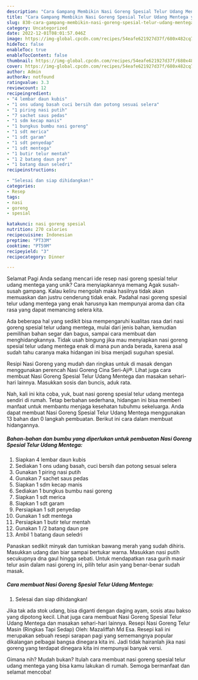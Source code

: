 ```yaml
---
description: "Cara Gampang Membikin Nasi Goreng Spesial Telur Udang Mentega yang Lezat, Enak"
title: "Cara Gampang Membikin Nasi Goreng Spesial Telur Udang Mentega yang Lezat, Enak"
slug: 830-cara-gampang-membikin-nasi-goreng-spesial-telur-udang-mentega-yang-lezat-enak
category: Uncategorized
date: 2022-12-01T08:01:57.046Z
image: https://img-global.cpcdn.com/recipes/54eafe621927d37f/680x482cq70/nasi-goreng-spesial-telur-udang-mentega-foto-resep-utama.jpg
hideToc: false
enableToc: true
enableTocContent: false
thumbnail: https://img-global.cpcdn.com/recipes/54eafe621927d37f/680x482cq70/nasi-goreng-spesial-telur-udang-mentega-foto-resep-utama.jpg
cover: https://img-global.cpcdn.com/recipes/54eafe621927d37f/680x482cq70/nasi-goreng-spesial-telur-udang-mentega-foto-resep-utama.jpg
author: Admin
authorAv: notfound
ratingvalue: 3.3
reviewcount: 12
recipeingredient:
- "4 lembar daun kubis"
- "1 ons udang basah cuci bersih dan potong sesuai selera"
- "1 piring nasi putih"
- "7 sachet saus pedas"
- "1 sdm kecap manis"
- "1 bungkus bumbu nasi goreng"
- "1 sdt merica"
- "1 sdt garam"
- "1 sdt penyedap"
- "1 sdt mentega"
- "1 butir telur mentah"
- "1 2 batang daun pre"
- "1 batang daun seledri"
recipeinstructions:

- "Selesai dan siap dihidangkan!"
categories:
- Resep
tags:
- nasi
- goreng
- spesial

katakunci: nasi goreng spesial 
nutrition: 270 calories
recipecuisine: Indonesian
preptime: "PT33M"
cooktime: "PT59M"
recipeyield: "3"
recipecategory: Dinner

---
```



Selamat Pagi Anda sedang mencari ide resep nasi goreng spesial telur udang mentega yang unik? Cara menyiapkannya memang Agak susah-susah gampang. Kalau keliru mengolah maka hasilnya tidak akan memuaskan dan justru cenderung tidak enak. Padahal nasi goreng spesial telur udang mentega yang enak harusnya kan mempunyai aroma dan cita rasa yang dapat memancing selera kita.


Ada beberapa hal yang sedikit bisa mempengaruhi kualitas rasa dari nasi goreng spesial telur udang mentega, mulai dari jenis bahan, kemudian pemilihan bahan segar dan bagus, sampai cara membuat dan menghidangkannya. Tidak usah bingung jika mau menyiapkan nasi goreng spesial telur udang mentega enak di mana pun anda berada, karena asal sudah tahu caranya maka hidangan ini bisa menjadi suguhan spesial.

Resipi Nasi Goreng yang mudah dan ringkas untuk di masak dengan menggunakan perencah Nasi Goreng Cina Seri-Aji®. Lihat juga cara membuat Nasi Goreng Spesial Telur Udang Mentega dan masakan sehari-hari lainnya. Masukkan sosis dan buncis, aduk rata.


Nah, kali ini kita coba, yuk, buat nasi goreng spesial telur udang mentega sendiri di rumah. Tetap berbahan sederhana, hidangan ini bisa memberi manfaat untuk membantu menjaga kesehatan tubuhmu sekeluarga. Anda dapat membuat Nasi Goreng Spesial Telur Udang Mentega menggunakan 13 bahan dan 0 langkah pembuatan. Berikut ini cara dalam membuat hidangannya.

<!--inarticleads1-->

##### Bahan-bahan dan bumbu yang diperlukan untuk pembuatan Nasi Goreng Spesial Telur Udang Mentega:

1. Siapkan 4 lembar daun kubis
1. Sediakan 1 ons udang basah, cuci bersih dan potong sesuai selera
1. Gunakan 1 piring nasi putih
1. Gunakan 7 sachet saus pedas
1. Siapkan 1 sdm kecap manis
1. Sediakan 1 bungkus bumbu nasi goreng
1. Siapkan 1 sdt merica
1. Siapkan 1 sdt garam
1. Persiapkan 1 sdt penyedap
1. Gunakan 1 sdt mentega
1. Persiapkan 1 butir telur mentah
1. Gunakan 1 /2 batang daun pre
1. Ambil 1 batang daun seledri


Panaskan sedikit minyak dan tumiskan bawang merah yang sudah dihiris. Masukkan udang dan biar sampai bertukar warna. Masukkan nasi putih secukupnya dna gaul hingga sebati. Untuk mendapatkan rasa gurih masir telur asin dalam nasi goreng ini, pilih telur asin yang benar-benar sudah masak. 

<!--inarticleads2-->

##### Cara membuat Nasi Goreng Spesial Telur Udang Mentega:


1. Selesai dan siap dihidangkan!

Jika tak ada stok udang, bisa diganti dengan daging ayam, sosis atau bakso yang dipotong kecil. Lihat juga cara membuat Nasi Goreng Spesial Telur Udang Mentega dan masakan sehari-hari lainnya. Resepi Nasi Goreng Telur Masin (Ringkas Tapi Sedap) Oleh: Mazaliffah Md Esa. Resepi kali ini merupakan sebuah resepi sarapan pagi yang sememangnya popular dikalangan pelbagai bangsa dinegara kita ini. Jadi tidak hairanlah jika nasi goreng yang terdapat dinegara kita ini mempunyai banyak versi. 

Gimana nih? Mudah bukan? Itulah cara membuat nasi goreng spesial telur udang mentega yang bisa kamu lakukan di rumah. Semoga bermanfaat dan selamat mencoba!
